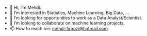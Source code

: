 - 👋 Hi, I’m Mehdi.
- 👀 I’m interested in Statistics, Machine Learning, Big Data, ...
- 🌱 I’m looking for opportunities to work as a Data Analyst/Scientist.
- 💞️ I’m looking to collaborate on machine learning projects. 
- 📫 How to reach me: mehdi-firouzi@hotmail.com.

<!---
mfirouzi82/mfirouzi82 is a ✨ special ✨ repository because its `README.md` (this file) appears on your GitHub profile.
You can click the Preview link to take a look at your changes.
--->
